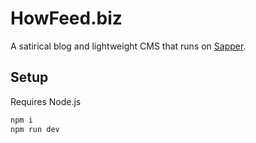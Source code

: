 # HowFeed.biz

A satirical blog and lightweight CMS that runs on [Sapper](https://sapper.svelte.dev).

## Setup

Requires Node.js

```sh
npm i
npm run dev
```
